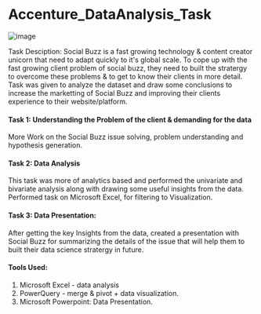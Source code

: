 # Accenture_DataAnalysis_Task

![image](https://user-images.githubusercontent.com/73512374/179814754-e08725d8-13c1-4826-b79e-a9b551e1660c.png)


Task Desciption:
Social Buzz is a fast growing technology & content creator unicorn  that need to adapt quickly to it's global scale. To cope up with the fast growing client problem of social buzz, they need to built the stratergy to overcome these problems & to get to know their clients in more detail.
Task was given to analyze the dataset and draw some conclusions to increase the marketting of Social Buzz and improving their clients experience to their website/platform.

#### Task 1: Understanding the Problem of the client & demanding for the data
More Work on the Social Buzz issue solving, problem understanding and hypothesis generation.

#### Task 2: Data Analysis
This task was more of analytics based and performed the univariate and bivariate analysis along with drawing some useful insights from the data.
Performed task on Microsoft Excel, for filtering to Visualization.

#### Task 3: Data Presentation:
After getting the key Insights from the data, created a presentation with Social Buzz for summarizing the details of the issue that will help them to built their data science stratergy in future.


#### Tools Used:
1. Microsoft Excel - data analysis
2. PowerQuery - merge & pivot + data visualization.
3. Microsoft Powerpoint: Data Presentation.


